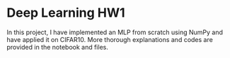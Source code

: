 # Deep Learning HW1

In this project, I have implemented an MLP from scratch using NumPy and have applied it on CIFAR10. More thorough explanations and codes are provided in the notebook and files.




